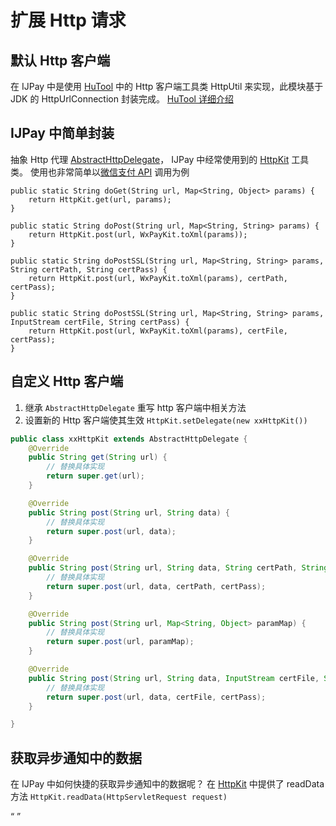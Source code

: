 # 扩展 Http 请求

## 默认 Http 客户端

在 IJPay 中是使用 [HuTool](https://hutool.cn) 中的 Http 客户端工具类 HttpUtil 来实现，此模块基于JDK 的 HttpUrlConnection 封装完成。
[HuTool 详细介绍](https://hutool.cn/docs/#/http/%E6%A6%82%E8%BF%B0?id=%e7%94%b1%e6%9d%a5)


## IJPay 中简单封装

抽象 Http 代理 [AbstractHttpDelegate](https://gitee.com/javen205/IJPay/blob/master/IJPay-Core/src/main/java/com/ijpay/core/http/AbstractHttpDelegate.java)，
IJPay 中经常使用到的 [HttpKit](https://gitee.com/javen205/IJPay/blob/master/IJPay-Core/src/main/java/com/ijpay/core/kit/HttpKit.java) 工具类。
使用也非常简单以[微信支付 API](https://gitee.com/javen205/IJPay/blob/master/IJPay-WxPay/src/main/java/com/ijpay/wxpay/WxPayApi.java) 调用为例 

```java{2,6,10,14}
public static String doGet(String url, Map<String, Object> params) {
    return HttpKit.get(url, params);
}

public static String doPost(String url, Map<String, String> params) {
    return HttpKit.post(url, WxPayKit.toXml(params));
}

public static String doPostSSL(String url, Map<String, String> params, String certPath, String certPass) {
    return HttpKit.post(url, WxPayKit.toXml(params), certPath, certPass);
}

public static String doPostSSL(String url, Map<String, String> params, InputStream certFile, String certPass) {
    return HttpKit.post(url, WxPayKit.toXml(params), certFile, certPass);
}
```


## 自定义 Http 客户端

1. 继承 `AbstractHttpDelegate` 重写 http 客户端中相关方法 
2. 设置新的 Http 客户端使其生效 `HttpKit.setDelegate(new xxHttpKit())`

```java
public class xxHttpKit extends AbstractHttpDelegate {
    @Override
    public String get(String url) {
        // 替换具体实现
        return super.get(url);
    }

    @Override
    public String post(String url, String data) {
        // 替换具体实现
        return super.post(url, data);
    }

    @Override
    public String post(String url, String data, String certPath, String certPass) {
        // 替换具体实现
        return super.post(url, data, certPath, certPass);
    }

    @Override
    public String post(String url, Map<String, Object> paramMap) {
        // 替换具体实现
        return super.post(url, paramMap);
    }

    @Override
    public String post(String url, String data, InputStream certFile, String certPass) {
        // 替换具体实现
        return super.post(url, data, certFile, certPass);
    }

}
```  

## 获取异步通知中的数据

在 IJPay 中如何快捷的获取异步通知中的数据呢？ 在 [HttpKit](https://gitee.com/javen205/IJPay/blob/master/IJPay-Core/src/main/java/com/ijpay/core/kit/HttpKit.java) 中提供了 readData 方法 `HttpKit.readData(HttpServletRequest request)`

<Q url="tencent://message/?uin=572839485&Site=%E5%AE%A2%E6%9C%8D&Menu=yes" />





